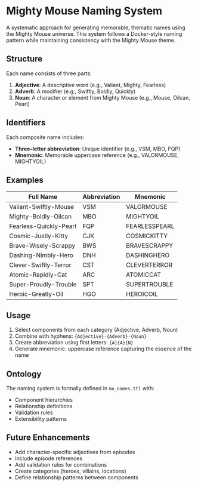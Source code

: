 # Mighty Mouse Naming System

A systematic approach for generating memorable, thematic names using the Mighty Mouse universe. This system follows a Docker-style naming pattern while maintaining consistency with the Mighty Mouse theme.

## Structure

Each name consists of three parts:
1. **Adjective**: A descriptive word (e.g., Valiant, Mighty, Fearless)
2. **Adverb**: A modifier (e.g., Swiftly, Boldly, Quickly)
3. **Noun**: A character or element from Mighty Mouse (e.g., Mouse, Oilcan, Pearl)

## Identifiers

Each composite name includes:
- **Three-letter abbreviation**: Unique identifier (e.g., VSM, MBO, FQP)
- **Mnemonic**: Memorable uppercase reference (e.g., VALORMOUSE, MIGHTYOIL)

## Examples

| Full Name | Abbreviation | Mnemonic |
|-----------|--------------|-----------|
| Valiant-Swiftly-Mouse | VSM | VALORMOUSE |
| Mighty-Boldly-Oilcan | MBO | MIGHTYOIL |
| Fearless-Quickly-Pearl | FQP | FEARLESSPEARL |
| Cosmic-Justly-Kitty | CJK | COSMICKITTY |
| Brave-Wisely-Scrappy | BWS | BRAVESCRAPPY |
| Dashing-Nimbly-Hero | DNH | DASHINGHERO |
| Clever-Swiftly-Terror | CST | CLEVERTERROR |
| Atomic-Rapidly-Cat | ARC | ATOMICCAT |
| Super-Proudly-Trouble | SPT | SUPERTROUBLE |
| Heroic-Greatly-Oil | HGO | HEROICOIL |

## Usage

1. Select components from each category (Adjective, Adverb, Noun)
2. Combine with hyphens: `{Adjective}-{Adverb}-{Noun}`
3. Create abbreviation using first letters: `{A}{A}{N}`
4. Generate mnemonic: uppercase reference capturing the essence of the name

## Ontology

The naming system is formally defined in `mu_names.ttl` with:
- Component hierarchies
- Relationship definitions
- Validation rules
- Extensibility patterns

## Future Enhancements

- Add character-specific adjectives from episodes
- Include episode references
- Add validation rules for combinations
- Create categories (heroes, villains, locations)
- Define relationship patterns between components 